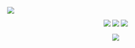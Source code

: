 <div data-target="readme-toc.content" class="Box-body px-5 pb-5">
            <article class="markdown-body entry-content container-lg" itemprop="text"><p dir="auto"><a target="_blank" rel="noopener noreferrer" href="https://cdn.discordapp.com/attachments/1007927047571656844/1014964009281277982/Background.png"><img src="https://cdn.discordapp.com/attachments/1007927047571656844/1014964009281277982/Background.png" style="max-width: 100%;"></a></p>
<p align="center" dir="auto">
   <a href="https://discord.com/users/460920273064165407" rel="nofollow"><img src="https://camo.githubusercontent.com/bfec9b5434a8ea4ff196fb284348734a99642817a439054c3abaad439ecb4abe/68747470733a2f2f696d672e736869656c64732e696f2f62616467652f646973636f72642532302d3131313131312e7376673f267374796c653d666f722d7468652d6261646765266c6f676f3d646973636f7264266c6f676f436f6c6f723d7768697465" data-canonical-src="https://img.shields.io/badge/discord%20-111111.svg?&amp;style=for-the-badge&amp;logo=discord&amp;logoColor=white" style="max-width: 100%;"></a>
   <a href="https://open.spotify.com/user/n71u796ckm9fypps4q803l1h5" rel="nofollow"><img src="https://camo.githubusercontent.com/03c22d8b6ca0f0940a6eb54869c5251ceab4485278655473b00c0801e866d5a0/68747470733a2f2f696d672e736869656c64732e696f2f62616467652f53706f746966792532302d3131313131312e7376673f267374796c653d666f722d7468652d6261646765266c6f676f3d73706f74696679266c6f676f436f6c6f723d7768697465" data-canonical-src="https://img.shields.io/badge/Spotify%20-111111.svg?&amp;style=for-the-badge&amp;logo=spotify&amp;logoColor=white" style="max-width: 100%;"></a>
   <a href="https://www.youtube.com/c/KFCDEV" rel="nofollow"><img src="https://camo.githubusercontent.com/ca7a029cfb47eabcd59589c4bb6803baf7677af5c33dbd4369eefc620c957b82/68747470733a2f2f696d672e736869656c64732e696f2f62616467652f796f75747562652532302d3131313131312e7376673f267374796c653d666f722d7468652d6261646765266c6f676f3d796f7574756265266c6f676f436f6c6f723d7768697465" data-canonical-src="https://img.shields.io/badge/youtube%20-111111.svg?&amp;style=for-the-badge&amp;logo=youtube&amp;logoColor=white" style="max-width: 100%;"></a>
<div align="center" dir="auto">
   <a href="https://discord.com/users/460920273064165407" rel="nofollow">
      <img src="https://cdn.discordapp.com/avatars/460920273064165407/05c8b785037892834fcd071de9baaceb.webp?size=1024" data-canonical-src="https://lanyard.cnrad.dev/api/460920273064165407?bg=111111" style="max-width: 100%;">
   </a>
</div>
</article>
          </div>
